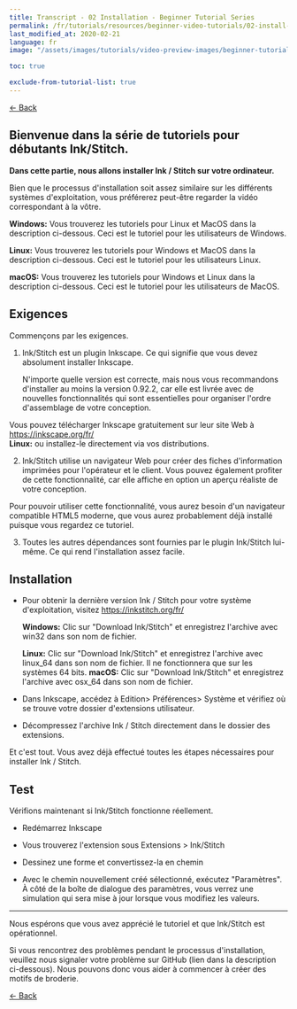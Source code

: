 ```yaml
---
title: Transcript - 02 Installation - Beginner Tutorial Series
permalink: /fr/tutorials/resources/beginner-video-tutorials/02-install-transcript
last_modified_at: 2020-02-21
language: fr
image: "/assets/images/tutorials/video-preview-images/beginner-tutorial-series.png"

toc: true

exclude-from-tutorial-list: true
---
```

[← Back](/fr/tutorials/resources/beginner-video-tutorials/)

## Bienvenue dans la série de tutoriels pour débutants Ink/Stitch.

**Dans cette partie, nous allons installer Ink / Stitch sur votre ordinateur.**

Bien que le processus d'installation soit assez similaire sur les différents systèmes d'exploitation, vous préférerez peut-être regarder la vidéo correspondant à la vôtre.

**Windows:** Vous trouverez les tutoriels pour Linux et MacOS dans la description ci-dessous. Ceci est le tutoriel pour les utilisateurs de Windows.

**Linux:** Vous trouverez les tutoriels pour Windows et MacOS dans la description ci-dessous. Ceci est le tutoriel pour les utilisateurs Linux.

**macOS:** Vous trouverez les tutoriels pour Windows et Linux dans la description ci-dessous. Ceci est le tutoriel pour les utilisateurs de MacOS.

## Exigences

Commençons par les exigences.

1.  Ink/Stitch est un plugin Inkscape. Ce qui signifie que vous devez absolument installer Inkscape.

    N'importe quelle version est correcte, mais nous vous recommandons d'installer au moins la version 0.92.2, car elle est livrée avec de nouvelles fonctionnalités qui sont essentielles pour organiser l'ordre d'assemblage de votre conception.

   Vous pouvez télécharger Inkscape gratuitement sur leur site Web à <https://inkscape.org/fr/><br>
    **Linux:** ou installez-le directement via vos distributions.

2.  Ink/Stitch utilise un navigateur Web pour créer des fiches d'information imprimées pour l'opérateur et le client. Vous pouvez également profiter de cette fonctionnalité, car elle affiche en option un aperçu réaliste de votre conception.

   Pour pouvoir utiliser cette fonctionnalité, vous aurez besoin d'un navigateur compatible HTML5 moderne, que vous aurez probablement déjà installé puisque vous regardez ce tutoriel.

3. Toutes les autres dépendances sont fournies par le plugin Ink/Stitch lui-même. Ce qui rend l'installation assez facile.
## Installation

* Pour obtenir la dernière version Ink / Stitch pour votre système d'exploitation, visitez <https://inkstitch.org/fr/>

  **Windows:** Clic sur "Download Ink/Stitch" et enregistrez l'archive avec win32 dans son nom de fichier.

  **Linux:** Clic sur "Download Ink/Stitch" et enregistrez l'archive avec linux_64 dans son nom de fichier. Il ne fonctionnera que sur les systèmes 64 bits.
  **macOS:** Clic sur "Download Ink/Stitch" et enregistrez l'archive avec osx_64 dans son nom de fichier.
  
* Dans Inkscape, accédez à Edition> Préférences> Système et vérifiez où se trouve votre dossier d'extensions utilisateur.
* Décompressez l'archive Ink / Stitch directement dans le dossier des extensions.

Et c'est tout. Vous avez déjà effectué toutes les étapes nécessaires pour installer Ink / Stitch.

## Test

Vérifions maintenant si Ink/Stitch fonctionne réellement.
*   Redémarrez Inkscape

*  Vous trouverez l'extension sous Extensions > Ink/Stitch

*   Dessinez une forme et convertissez-la en chemin

*  Avec le chemin nouvellement créé sélectionné, exécutez "Paramètres". À côté de la boîte de dialogue des paramètres, vous verrez une simulation qui sera mise à jour lorsque vous modifiez les valeurs.

---

Nous espérons que vous avez apprécié le tutoriel et que Ink/Stitch est opérationnel.

Si vous rencontrez des problèmes pendant le processus d'installation, veuillez nous signaler votre problème sur GitHub (lien dans la description ci-dessous). Nous pouvons donc vous aider à commencer à créer des motifs de broderie.

[← Back](/tutorials/resources/beginner-video-tutorials/)

